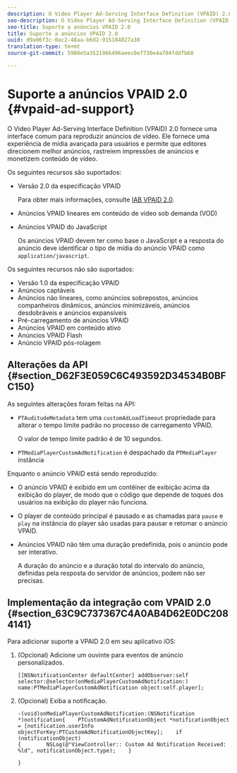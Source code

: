 ```yaml
---
description: O Video Player Ad-Serving Interface Definition (VPAID) 2.0 fornece uma interface comum para reproduzir anúncios de vídeo. Ele fornece uma experiência de mídia avançada para usuários e permite que editores direcionem melhor anúncios, rastreiem impressões de anúncios e monetizem conteúdo de vídeo.
seo-description: O Video Player Ad-Serving Interface Definition (VPAID) 2.0 fornece uma interface comum para reproduzir anúncios de vídeo. Ele fornece uma experiência de mídia avançada para usuários e permite que editores direcionem melhor anúncios, rastreiem impressões de anúncios e monetizem conteúdo de vídeo.
seo-title: Suporte a anúncios VPAID 2.0
title: Suporte a anúncios VPAID 2.0
uuid: d9a06f3c-0ac2-48aa-b6d2-915184027a38
translation-type: tm+mt
source-git-commit: 5908e5a3521966496aeec0ef730e4a704fddfb68

---
```



# Suporte a anúncios VPAID 2.0 {#vpaid-ad-support}

O Video Player Ad-Serving Interface Definition (VPAID) 2.0 fornece uma interface comum para reproduzir anúncios de vídeo. Ele fornece uma experiência de mídia avançada para usuários e permite que editores direcionem melhor anúncios, rastreiem impressões de anúncios e monetizem conteúdo de vídeo.

Os seguintes recursos são suportados:

* Versão 2.0 da especificação VPAID

   Para obter mais informações, consulte [IAB VPAID 2.0](https://www.iab.com/wp-content/uploads/2015/06/VPAID_2_0_Final_04-10-2012.pdf).
* Anúncios VPAID lineares em conteúdo de vídeo sob demanda (VOD)
* Anúncios VPAID do JavaScript

   Os anúncios VPAID devem ter como base o JavaScript e a resposta do anúncio deve identificar o tipo de mídia do anúncio VPAID como `application/javascript`.

Os seguintes recursos não são suportados:

* Versão 1.0 da especificação VPAID
* Anúncios captáveis
* Anúncios não lineares, como anúncios sobrepostos, anúncios companheiros dinâmicos, anúncios minimizáveis, anúncios desdobráveis e anúncios expansíveis
* Pré-carregamento de anúncios VPAID
* Anúncios VPAID em conteúdo ativo
* Anúncios VPAID Flash
* Anúncio VPAID pós-rolagem

## Alterações da API {#section_D62F3E059C6C493592D34534B0BFC150}

As seguintes alterações foram feitas na API:

* `PTAuditudeMetadata` tem uma `customAdLoadTimeout` propriedade para alterar o tempo limite padrão no processo de carregamento VPAID.

   O valor de tempo limite padrão é de 10 segundos.

* `PTMediaPlayerCustomAdNotification` é despachado da `PTMediaPlayer` instância

<!--<a id="section_495700E1C5404A7B85307A4137C740C5"></a>-->

Enquanto o anúncio VPAID está sendo reproduzido:

* O anúncio VPAID é exibido em um contêiner de exibição acima da exibição do player, de modo que o código que depende de toques dos usuários na exibição do player não funciona.
* O player de conteúdo principal é pausado e as chamadas para `pause` e `play` na instância do player são usadas para pausar e retomar o anúncio VPAID.

* Anúncios VPAID não têm uma duração predefinida, pois o anúncio pode ser interativo.

   A duração do anúncio e a duração total do intervalo do anúncio, definidas pela resposta do servidor de anúncios, podem não ser precisas.

## Implementação da integração com VPAID 2.0 {#section_63C9C737367C4A0AB4D62E0DC2084141}

Para adicionar suporte a VPAID 2.0 em seu aplicativo iOS:

1. (Opcional) Adicione um ouvinte para eventos de anúncio personalizados.

   ```
   [[NSNotificationCenter defaultCenter] addObserver:self selector:@selector(onMediaPlayerCustomAdNotification:) name:PTMediaPlayerCustomAdNotification object:self.player];
   ```

1. (Opcional) Exiba a notificação.

   ```
   -(void)onMediaPlayerCustomAdNotification:(NSNotification *)notification{    PTCustomAdNotificationObject *notificationObject = [notification.userInfo objectForKey:PTCustomAdNotificationObjectKey];    if (notificationObject)    
   {        NSLog(@"ViewController:: Custom Ad Notification Received: %ld", notificationObject.type);    } 
   
   }
   ```

